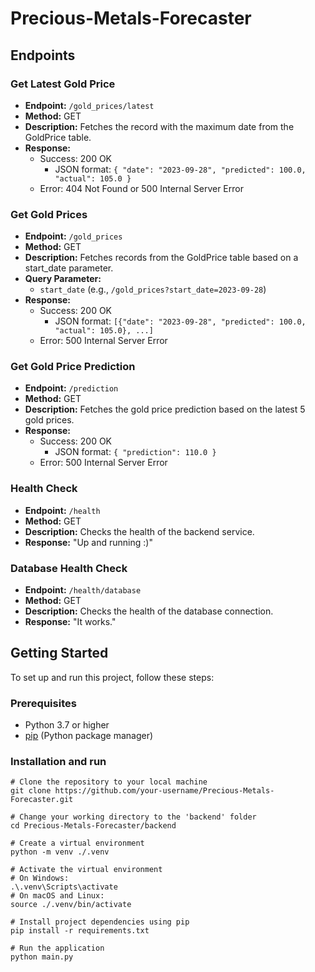 # Precious-Metals-Forecaster

## Endpoints

### Get Latest Gold Price
- **Endpoint:** `/gold_prices/latest`
- **Method:** GET
- **Description:** Fetches the record with the maximum date from the GoldPrice table.
- **Response:**
  - Success: 200 OK
    - JSON format: `{ "date": "2023-09-28", "predicted": 100.0, "actual": 105.0 }`
  - Error: 404 Not Found or 500 Internal Server Error

### Get Gold Prices
- **Endpoint:** `/gold_prices`
- **Method:** GET
- **Description:** Fetches records from the GoldPrice table based on a start_date parameter.
- **Query Parameter:**
  - `start_date` (e.g., `/gold_prices?start_date=2023-09-28`)
- **Response:**
  - Success: 200 OK
    - JSON format: `[{"date": "2023-09-28", "predicted": 100.0, "actual": 105.0}, ...]`
  - Error: 500 Internal Server Error

### Get Gold Price Prediction
- **Endpoint:** `/prediction`
- **Method:** GET
- **Description:** Fetches the gold price prediction based on the latest 5 gold prices.
- **Response:**
  - Success: 200 OK
    - JSON format: `{ "prediction": 110.0 }`
  - Error: 500 Internal Server Error

### Health Check
- **Endpoint:** `/health`
- **Method:** GET
- **Description:** Checks the health of the backend service.
- **Response:** "Up and running :)"


### Database Health Check
- **Endpoint:** `/health/database`
- **Method:** GET
- **Description:** Checks the health of the database connection.
- **Response:** "It works."


## Getting Started

To set up and run this project, follow these steps:

### Prerequisites

- Python 3.7 or higher
- [pip](https://pip.pypa.io/en/stable/installation/) (Python package manager)

### Installation and run

```shell
# Clone the repository to your local machine
git clone https://github.com/your-username/Precious-Metals-Forecaster.git

# Change your working directory to the 'backend' folder
cd Precious-Metals-Forecaster/backend

# Create a virtual environment
python -m venv ./.venv

# Activate the virtual environment
# On Windows:
.\.venv\Scripts\activate
# On macOS and Linux:
source ./.venv/bin/activate

# Install project dependencies using pip
pip install -r requirements.txt

# Run the application
python main.py
